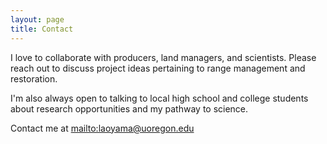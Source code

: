 ```yaml
---
layout: page
title: Contact
---
```

I love to collaborate with producers, land managers, and scientists. Please reach out to discuss project ideas pertaining to range management and restoration.

I'm also always open to talking to local high school and college students about research opportunities and my pathway to science.

Contact me at <mailto:laoyama@uoregon.edu>